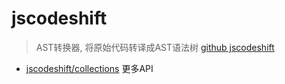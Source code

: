 # jscodeshift

> AST转换器, 将原始代码转译成AST语法树 [github jscodeshift](https://github.com/facebook/jscodeshift)

- [jscodeshift/collections](https://github.com/facebook/jscodeshift/blob/master/src/Collection.js) 更多API
